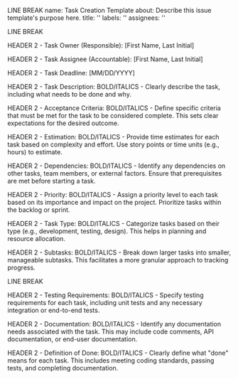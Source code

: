 LINE BREAK
name: Task Creation Template
about: Describe this issue template's purpose here.
title: ''
labels: ''
assignees: ''

LINE BREAK

HEADER 2 - Task Owner (Responsible): [First Name, Last Initial]

HEADER 2 - Task Assignee (Accountable): [First Name, Last Initial]

HEADER 2 - Task Deadline: [MM/DD/YYYY]

HEADER 2 - Task Description:
BOLD/ITALICS - Clearly describe the task, including what needs to be done and why.

HEADER 2 - Acceptance Criteria:
BOLD/ITALICS - Define specific criteria that must be met for the task to be considered complete. This sets clear expectations for the desired outcome.

HEADER 2 - Estimation:
BOLD/ITALICS - Provide time estimates for each task based on complexity and effort. Use story points or time units (e.g., hours) to estimate.

HEADER 2 - Dependencies:
BOLD/ITALICS - Identify any dependencies on other tasks, team members, or external factors. Ensure that prerequisites are met before starting a task.

HEADER 2 - Priority:
BOLD/ITALICS - Assign a priority level to each task based on its importance and impact on the project. Prioritize tasks within the backlog or sprint.

HEADER 2 - Task Type:
BOLD/ITALICS - Categorize tasks based on their type (e.g., development, testing, design). This helps in planning and resource allocation.

HEADER 2 - Subtasks:
BOLD/ITALICS - Break down larger tasks into smaller, manageable subtasks. This facilitates a more granular approach to tracking progress.

LINE BREAK

HEADER 2 - Testing Requirements:
BOLD/ITALICS - Specify testing requirements for each task, including unit tests and any necessary integration or end-to-end tests.

HEADER 2 - Documentation:
BOLD/ITALICS - Identify any documentation needs associated with the task. This may include code comments, API documentation, or end-user documentation.

HEADER 2 - Definition of Done:
BOLD/ITALICS - Clearly define what "done" means for each task. This includes meeting coding standards, passing tests, and completing documentation.
